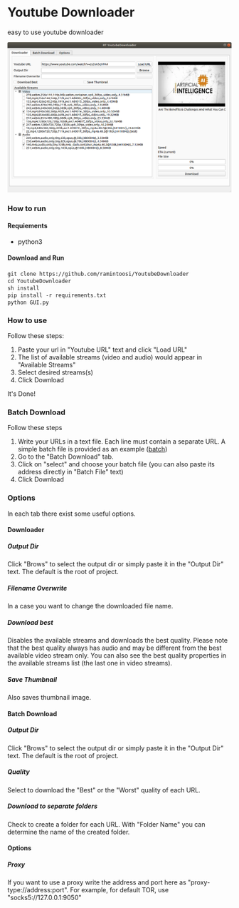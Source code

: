 # Youtube Downloader
easy to use youtube downloader
<p align="center">
  <img src="materials/GUI_view.png" width="600" title="GUI">
</p>

### How to run

#### Requiements
- python3

#### Download and Run
~~~
git clone https://github.com/ramintoosi/YoutubeDownloader
cd YoutubeDownloader
sh install
pip install -r requirements.txt
python GUI.py
~~~
### How to use
Follow these steps:
1. Paste your url in "Youtube URL" text and click "Load URL"
2. The list of available streams (video and audio) would appear in "Available Streams"
3. Select desired streams(s)
4. Click Download

It's Done!

### Batch Download
Follow these steps
1. Write your URLs in a text file. Each line must contain a separate URL. A simple batch file is provided as an example ([batch](./batch))
2. Go to the "Batch Download" tab.
3. Click on "select" and choose your batch file (you can also paste its address directly in "Batch File" text)
4. Click Download
### Options
In each tab there exist some useful options.
#### Downloader
##### Output Dir
Click "Brows" to select the output dir or simply paste it in the "Output Dir" text. The default is the root of project.
##### Filename Overwrite
In a case you want to change the downloaded file name.
##### Download best
Disables the available streams and downloads the best quality. Please note that the best quality always has audio and may be different from the best available video stream only. You can also see the best quality properties in the available streams list (the last one in video streams).
##### Save Thumbnail
Also saves thumbnail image.
#### Batch Download
##### Output Dir
Click "Brows" to select the output dir or simply paste it in the "Output Dir" text. The default is the root of project.
##### Quality
Select to download the "Best" or the "Worst" quality of each URL.
##### Download to separate folders
Check to create a folder for each URL. With "Folder Name" you can determine the name of the created folder.
#### Options
##### Proxy
If you want to use a proxy write the address and port here as "proxy-type://address:port". For example, for default TOR, use "socks5://127.0.0.1:9050"
